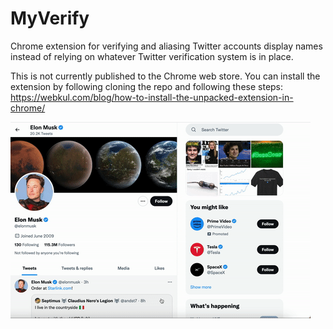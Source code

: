 # MyVerify

Chrome extension for verifying and aliasing Twitter accounts display names instead of relying on whatever Twitter verification system is in place.

This is not currently published to the Chrome web store. You can install the extension by following cloning the repo and following these steps: https://webkul.com/blog/how-to-install-the-unpacked-extension-in-chrome/

![](myverify-example.gif)
